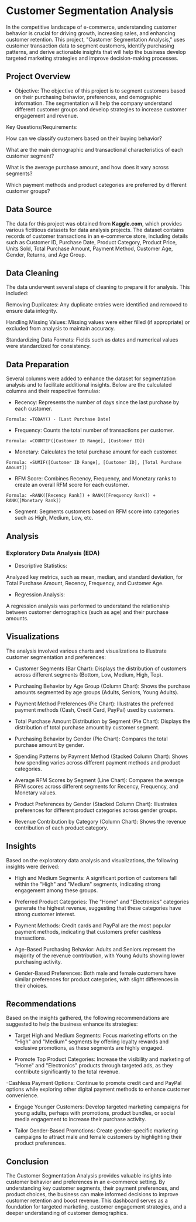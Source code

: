 # Customer Segmentation Analysis

In the competitive landscape of e-commerce, understanding customer behavior is crucial for driving growth, increasing sales, and enhancing customer retention. This project, "Customer Segmentation Analysis," uses customer transaction data to segment customers, identify purchasing patterns, and derive actionable insights that will help the business develop targeted marketing strategies and improve decision-making processes.

## Project Overview

- Objective: The objective of this project is to segment customers based on their purchasing behavior, preferences, and demographic information. The segmentation will help the company understand different customer groups and develop strategies to increase customer engagement and revenue.

Key Questions/Requirements:

How can we classify customers based on their buying behavior? 

What are the main demographic and transactional characteristics of each customer segment?

What is the average purchase amount, and how does it vary across segments?

Which payment methods and product categories are preferred by different customer groups?

## Data Source

The data for this project was obtained from **Kaggle.com**, which provides various fictitious datasets for data analysis projects. The dataset contains records of customer transactions in an e-commerce store, including details such as Customer ID, Purchase Date, Product Category, Product Price, Units Sold, Total Purchase Amount, Payment Method, Customer Age, Gender, Returns, and Age Group.

## Data Cleaning

The data underwent several steps of cleaning to prepare it for analysis. This included:

Removing Duplicates: Any duplicate entries were identified and removed to ensure data integrity.

Handling Missing Values: Missing values were either filled (if appropriate) or excluded from analysis to maintain accuracy.

Standardizing Data Formats: Fields such as dates and numerical values were standardized for consistency.

## Data Preparation

Several columns were added to enhance the dataset for segmentation analysis and to facilitate additional insights. Below are the calculated columns and their respective formulas:

- Recency: Represents the number of days since the last purchase by each customer.

``Formula: =TODAY() - [Last Purchase Date]``

- Frequency: Counts the total number of transactions per customer.

``Formula: =COUNTIF([Customer ID Range], [Customer ID])``

- Monetary: Calculates the total purchase amount for each customer.

``Formula: =SUMIF([Customer ID Range], [Customer ID], [Total Purchase Amount])``

- RFM Score: Combines Recency, Frequency, and Monetary ranks to create an overall RFM score for each customer.

``Formula: =RANK([Recency Rank]) + RANK([Frequency Rank]) + RANK([Monetary Rank])``

- Segment: Segments customers based on RFM score into categories such as High, Medium, Low, etc.

## Analysis

### Exploratory Data Analysis (EDA)

- Descriptive Statistics:

Analyzed key metrics, such as mean, median, and standard deviation, for Total Purchase Amount, Recency, Frequency, and Customer Age.

- Regression Analysis:

A regression analysis was performed to understand the relationship between customer demographics (such as age) and their purchase amounts.

## Visualizations

The analysis involved various charts and visualizations to illustrate customer segmentation and preferences:

- Customer Segments (Bar Chart): Displays the distribution of customers across different segments (Bottom, Low, Medium, High, Top).

- Purchasing Behavior by Age Group (Column Chart): Shows the purchase amounts segmented by age groups (Adults, Seniors, Young Adults).

- Payment Method Preferences (Pie Chart): Illustrates the preferred payment methods (Cash, Credit Card, PayPal) used by customers.

- Total Purchase Amount Distribution by Segment (Pie Chart): Displays the distribution of total purchase amount by customer segment.

- Purchasing Behavior by Gender (Pie Chart): Compares the total purchase amount by gender.

- Spending Patterns by Payment Method (Stacked Column Chart): Shows how spending varies across different payment methods and product categories.

- Average RFM Scores by Segment (Line Chart): Compares the average RFM scores across different segments for Recency, Frequency, and Monetary values.

- Product Preferences by Gender (Stacked Column Chart): Illustrates preferences for different product categories across gender groups.

- Revenue Contribution by Category (Column Chart): Shows the revenue contribution of each product category.

## Insights

Based on the exploratory data analysis and visualizations, the following insights were derived:

- High and Medium Segments: A significant portion of customers fall within the "High" and "Medium" segments, indicating strong engagement among these groups.

- Preferred Product Categories: The "Home" and "Electronics" categories generate the highest revenue, suggesting that these categories have strong customer interest.

- Payment Methods: Credit cards and PayPal are the most popular payment methods, indicating that customers prefer cashless transactions.

- Age-Based Purchasing Behavior: Adults and Seniors represent the majority of the revenue contribution, with Young Adults showing lower purchasing activity.

- Gender-Based Preferences: Both male and female customers have similar preferences for product categories, with slight differences in their choices.

## Recommendations

Based on the insights gathered, the following recommendations are suggested to help the business enhance its strategies:

- Target High and Medium Segments: Focus marketing efforts on the "High" and "Medium" segments by offering loyalty rewards and exclusive promotions, as these segments are highly engaged.

- Promote Top Product Categories: Increase the visibility and marketing of "Home" and "Electronics" products through targeted ads, as they contribute significantly to the total revenue.

-Cashless Payment Options: Continue to promote credit card and PayPal options while exploring other digital payment methods to enhance customer convenience.

- Engage Younger Customers: Develop targeted marketing campaigns for young adults, perhaps with promotions, product bundles, or social media engagement to increase their purchase activity.

- Tailor Gender-Based Promotions: Create gender-specific marketing campaigns to attract male and female customers by highlighting their product preferences.

## Conclusion

The Customer Segmentation Analysis provides valuable insights into customer behavior and preferences in an e-commerce setting. By understanding key customer segments, their payment preferences, and product choices, the business can make informed decisions to improve customer retention and boost revenue. This dashboard serves as a foundation for targeted marketing, customer engagement strategies, and a deeper understanding of customer demographics.

